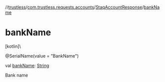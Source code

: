 //[trustless](../../../index.md)/[com.trustless.requests.accounts](../index.md)/[StaqAccountResponse](index.md)/[bankName](bank-name.md)

# bankName

[kotlin]\

@SerialName(value = &quot;BankName&quot;)

val [bankName](bank-name.md): [String](https://kotlinlang.org/api/latest/jvm/stdlib/kotlin/-string/index.html)

Bank name
